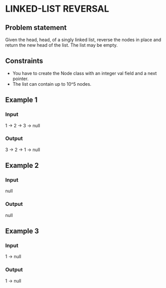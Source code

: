 # LINKED-LIST REVERSAL

## Problem statement

Given the head, head, of a singly linked list, reverse the nodes in place and return the new head of the list. The list
may be empty.

## Constraints

- You have to create the Node class with an integer val field and a next pointer.
- The list can contain up to 10^5 nodes.

## Example 1

### Input

1 -> 2 -> 3 -> null

### Output

3 -> 2 -> 1 -> null

## Example 2

### Input

null

### Output

null

## Example 3

### Input

1 -> null

### Output

1 -> null
